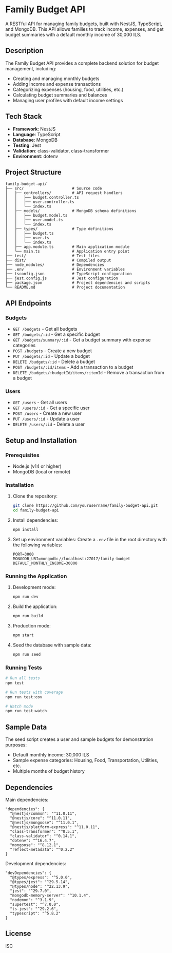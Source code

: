 # Family Budget API

A RESTful API for managing family budgets, built with NestJS, TypeScript, and MongoDB. This API allows families to track income, expenses, and get budget summaries with a default monthly income of 30,000 ILS.

## Description

The Family Budget API provides a complete backend solution for budget management, including:

- Creating and managing monthly budgets
- Adding income and expense transactions
- Categorizing expenses (housing, food, utilities, etc.)
- Calculating budget summaries and balances
- Managing user profiles with default income settings

## Tech Stack

- **Framework**: NestJS
- **Language**: TypeScript
- **Database**: MongoDB
- **Testing**: Jest
- **Validation**: class-validator, class-transformer
- **Environment**: dotenv

## Project Structure

```
family-budget-api/
├── src/                     # Source code
│   ├── controllers/         # API request handlers
│   │   ├── budget.controller.ts
│   │   ├── user.controller.ts
│   │   └── index.ts
│   ├── models/              # MongoDB schema definitions
│   │   ├── budget.model.ts
│   │   ├── user.model.ts
│   │   └── index.ts
│   ├── types/               # Type definitions
│   │   ├── budget.ts
│   │   ├── user.ts
│   │   └── index.ts
│   ├── app.module.ts        # Main application module
│   └── main.ts              # Application entry point
├── test/                    # Test files
├── dist/                    # Compiled output
├── node_modules/            # Dependencies
├── .env                     # Environment variables
├── tsconfig.json            # TypeScript configuration
├── jest.config.js           # Jest configuration
├── package.json             # Project dependencies and scripts
└── README.md                # Project documentation
```

## API Endpoints

### Budgets

- `GET /budgets` - Get all budgets
- `GET /budgets/:id` - Get a specific budget
- `GET /budgets/summary/:id` - Get a budget summary with expense categories
- `POST /budgets` - Create a new budget
- `PUT /budgets/:id` - Update a budget
- `DELETE /budgets/:id` - Delete a budget
- `POST /budgets/:id/items` - Add a transaction to a budget
- `DELETE /budgets/:budgetId/items/:itemId` - Remove a transaction from a budget

### Users

- `GET /users` - Get all users
- `GET /users/:id` - Get a specific user
- `POST /users` - Create a new user
- `PUT /users/:id` - Update a user
- `DELETE /users/:id` - Delete a user

## Setup and Installation

### Prerequisites

- Node.js (v14 or higher)
- MongoDB (local or remote)

### Installation

1. Clone the repository:
   ```bash
   git clone https://github.com/yourusername/family-budget-api.git
   cd family-budget-api
   ```

2. Install dependencies:
   ```bash
   npm install
   ```

3. Set up environment variables:
   Create a `.env` file in the root directory with the following variables:
   ```
   PORT=3000
   MONGODB_URI=mongodb://localhost:27017/family-budget
   DEFAULT_MONTHLY_INCOME=30000
   ```

### Running the Application

1. Development mode:
   ```bash
   npm run dev
   ```

2. Build the application:
   ```bash
   npm run build
   ```

3. Production mode:
   ```bash
   npm start
   ```

4. Seed the database with sample data:
   ```bash
   npm run seed
   ```

### Running Tests

```bash
# Run all tests
npm test

# Run tests with coverage
npm run test:cov

# Watch mode
npm run test:watch
```

## Sample Data

The seed script creates a user and sample budgets for demonstration purposes:

- Default monthly income: 30,000 ILS
- Sample expense categories: Housing, Food, Transportation, Utilities, etc.
- Multiple months of budget history

## Dependencies

Main dependencies:

```
"dependencies": {
  "@nestjs/common": "^11.0.11",
  "@nestjs/core": "^11.0.11",
  "@nestjs/mongoose": "^11.0.1",
  "@nestjs/platform-express": "^11.0.11",
  "class-transformer": "^0.5.1",
  "class-validator": "^0.14.1",
  "dotenv": "^16.4.7",
  "mongoose": "^8.12.1",
  "reflect-metadata": "^0.2.2"
}
```

Development dependencies:

```
"devDependencies": {
  "@types/express": "^5.0.0",
  "@types/jest": "^29.5.14",
  "@types/node": "^22.13.9",
  "jest": "^29.7.0",
  "mongodb-memory-server": "^10.1.4",
  "nodemon": "^3.1.9",
  "supertest": "^7.0.0",
  "ts-jest": "^29.2.6",
  "typescript": "^5.8.2"
}
```

## License

ISC